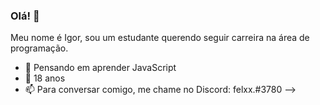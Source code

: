 ### Olá! 👋

Meu nome é Igor, sou um estudante querendo seguir carreira na área de programação.

- 📖  Pensando em aprender JavaScript
- 🌱  18 anos
- 📫  Para conversar comigo, me chame no Discord: felxx.#3780
-->

